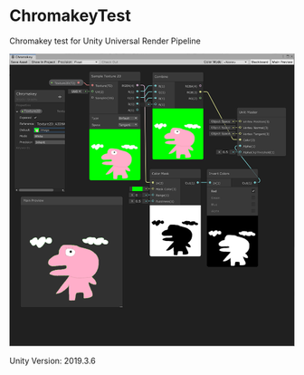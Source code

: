 # ChromakeyTest
Chromakey test for Unity Universal Render Pipeline

![Screenshot](screenshot.png "Screenshot")

Unity Version: 2019.3.6
